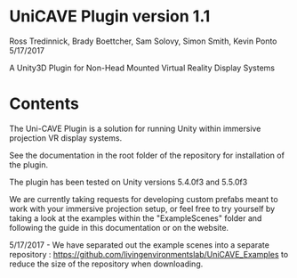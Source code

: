 # UniCAVE Plugin version 1.1
Ross Tredinnick, Brady Boettcher, Sam Solovy, Simon Smith, Kevin Ponto
5/17/2017

A Unity3D Plugin for Non-Head Mounted Virtual Reality Display Systems

# Contents

The Uni-CAVE Plugin is a solution for running Unity within immersive projection VR display systems. 
 
See the documentation in the root folder of the repository for installation of the plugin.

The plugin has been tested on Unity versions 5.4.0f3 and 5.5.0f3  

We are currently taking requests for developing custom prefabs meant to work with your immersive projection setup, or feel free to try yourself by taking a look at the examples within the "ExampleScenes" folder and following the guide in this documentation or on the website.

5/17/2017 - We have separated out the example scenes into a separate repository : https://github.com/livingenvironmentslab/UniCAVE_Examples to reduce the size of the repository when downloading.